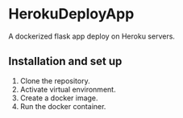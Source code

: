# HerokuDeployApp
A dockerized flask app deploy on Heroku servers.


## Installation and set up

1. Clone the repository.
2. Activate virtual environment.
3. Create a docker image.
4. Run the docker container.
